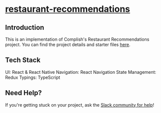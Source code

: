 # [restaurant-recommendations](https://www.complish.io/restaurant-recommendations)

## Introduction

This is an implementation of Complish's Restaurant Recommendations project. You can find the project details and starter files [here](https://www.complish.io/restaurant-recommendations).

## Tech Stack

UI: React & React Native
Navigation: React Navigation
State Management: Redux
Typings: TypeScript

## Need Help?

If you're getting stuck on your project, ask the [Slack community for help](https://join.slack.com/t/complishworkspace/shared_invite/zt-h66bewzn-myfGSCViNEciv0Ls1vVebw)!
